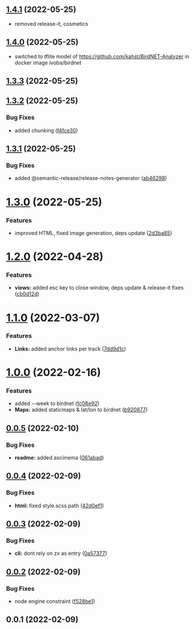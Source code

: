 ## [1.4.1](https://github.com/ivoba/audiomoth-visualizer/compare/1.3.2...1.3.3) (2022-05-25)

- removed release-it, cosmetics

## [1.4.0](https://github.com/ivoba/audiomoth-visualizer/compare/1.3.2...1.3.3) (2022-05-25)

- switched to tflite model of https://github.com/kahst/BirdNET-Analyzer in docker image ivoba/birdnet

## [1.3.3](https://github.com/ivoba/audiomoth-visualizer/compare/1.3.2...1.3.3) (2022-05-25)

## [1.3.2](https://github.com/ivoba/audiomoth-visualizer/compare/1.3.1...1.3.2) (2022-05-25)

### Bug Fixes

- added chunking ([f4fce30](https://github.com/ivoba/audiomoth-visualizer/commit/f4fce309aa18b85dced944cf18c16e2995f59c18))

## [1.3.1](https://github.com/ivoba/audiomoth-visualizer/compare/1.3.0...1.3.1) (2022-05-25)

### Bug Fixes

- added @semantic-release/release-notes-generator ([ab46298](https://github.com/ivoba/audiomoth-visualizer/commit/ab46298072e78b81f4fd16b6499a6d96b89d808e))

# [1.3.0](https://github.com/ivoba/audiomoth-visualizer/compare/1.2.0...1.3.0) (2022-05-25)

### Features

- improved HTML, fixed image generation, deps update ([2d3ba85](https://github.com/ivoba/audiomoth-visualizer/commit/2d3ba8598aa96d1ac8d7a8ab471f9da1a0e49651))

# [1.2.0](https://github.com/ivoba/audiomoth-visualizer/compare/1.1.0...1.2.0) (2022-04-28)

### Features

- **views:** added esc key to close window, deps update & release-it fixes ([cb0d12d](https://github.com/ivoba/audiomoth-visualizer/commit/cb0d12d3ed2c5871176489c509c24c59ca615fa8))

# [1.1.0](https://github.com/ivoba/audiomoth-visualizer/compare/1.0.0...1.1.0) (2022-03-07)

### Features

- **Links:** added anchor links per track ([7dd9d1c](https://github.com/ivoba/audiomoth-visualizer/commit/7dd9d1cb147739e71378edf557af2dbeef76a3d0))

# [1.0.0](https://github.com/ivoba/audiomoth-visualizer/compare/0.0.5...1.0.0) (2022-02-16)

### Features

- added --week to birdnet ([fc08e92](https://github.com/ivoba/audiomoth-visualizer/commit/fc08e92e75324eb5eead2f238cc335182d22285d))
- **Maps:** added staticmaps & lat/lon to birdnet ([b920877](https://github.com/ivoba/audiomoth-visualizer/commit/b920877848d15564ef8a8dbb7ac0ad76c306d6d8))

## [0.0.5](https://github.com/ivoba/audiomoth-visualizer/compare/0.0.4...0.0.5) (2022-02-10)

### Bug Fixes

- **readme:** added asciinema ([061abad](https://github.com/ivoba/audiomoth-visualizer/commit/061abadc0df809e357889336172b4ffa1de74a46))

## [0.0.4](https://github.com/ivoba/audiomoth-visualizer/compare/0.0.3...0.0.4) (2022-02-09)

### Bug Fixes

- **html:** fixed style.scss path ([42d0ef1](https://github.com/ivoba/audiomoth-visualizer/commit/42d0ef183586d91656c60229d2d54ad7cf13051a))

## [0.0.3](https://github.com/ivoba/audiomoth-visualizer/compare/0.0.2...0.0.3) (2022-02-09)

### Bug Fixes

- **cli:** dont rely on zx as entry ([0a57377](https://github.com/ivoba/audiomoth-visualizer/commit/0a573774fe48393cab41852fcb75bc883d40078c))

## [0.0.2](https://github.com/ivoba/audiomoth-visualizer/compare/0.0.1...0.0.2) (2022-02-09)

### Bug Fixes

- node engine constraint ([f528be1](https://github.com/ivoba/audiomoth-visualizer/commit/f528be1647571163b4e54488ad6992012149fc63))

## 0.0.1 (2022-02-09)
